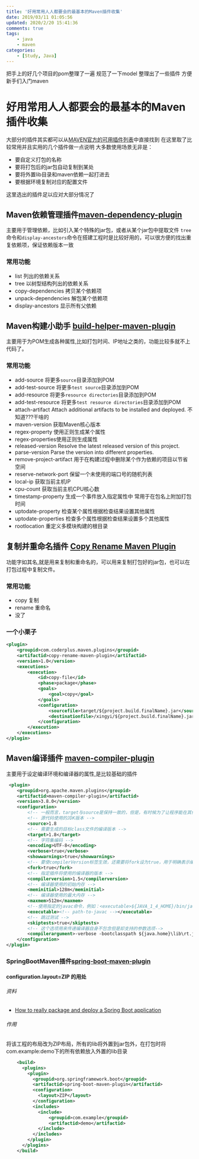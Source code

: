 ```yaml
---
title: '好用常用人人都要会的最基本的Maven插件收集'
date: 2019/03/11 01:05:56
updated: 2020/2/20 15:41:36
comments: true
tags: 
    - java
    - maven
categories: 
    - [Study, Java]
---
```


把手上的好几个项目的pom整理了一遍 规范了一下model 整理出了一些插件 方便新手们入门maven
<!--more-->

# 好用常用人人都要会的最基本的Maven插件收集
大部分的插件其实都可以从[MAVEN官方的可用插件列表]( https://maven.apache.org/plugins/index.html)中直接找到
在这里取了比较常用并且实用的几个插件做一点说明
大多数使用场景无非是：
- 要自定义打包的名称
- 要将打包后的jar包自动复制到某处
- 要将外置lib目录和maven依赖一起打进去
- 要根据环境复制对应的配置文件

这里选出的插件足以应对大部分情况了 


## Maven依赖管理插件[maven-dependency-plugin](https://maven.apache.org/plugins/maven-dependency-plugin)

主要用于管理依赖，比如引入某个特殊的jar包，或者从某个jar包中提取文件
`tree`命令和`display-ancestors`命令在搭建工程时是比较好用的，可以很方便的找出重复依赖项，保证依赖版本一致

### 常用功能
- list 列出的依赖关系
- tree 以树型结构列出的依赖关系
- copy-dependencies 拷贝某个依赖项
- unpack-dependencies 解包某个依赖项
- display-ancestors 显示所有父依赖



## Maven构建小助手 [build-helper-maven-plugin](https://www.mojohaus.org/build-helper-maven-plugin/)

主要用于为POM生成各种属性,比如打包时间、IP地址之类的，功能比较多就不上代码了。

###  常用功能
- add-source 将更多`source`目录添加到POM
- add-test-source 将更多`test source`目录添加到POM
- add-resource 将更多`resource directories`目录添加到POM
- add-test-resource 将更多`test resource directories`目录添加到POM
- attach-artifact Attach additional artifacts to be installed and deployed.  不知道???干啥的
- maven-version 获取Maven核心版本
- regex-property 使用正则生成某个属性
- regex-properties使用正则生成属性
- released-version Resolve the latest released version of this project.
- parse-version Parse the version into different properties.
- remove-project-artifact 用于在构建过程中删除某个作为依赖的项目以节省空间
- reserve-network-port 保留一个未使用的端口号的随机列表
- local-ip 获取当前主机IP
- cpu-count 获取当前主机CPU核心数
- timestamp-property 生成一个事件放入指定属性中 常用于在包名上附加打包时间
- uptodate-property 检查某个属性根据检查结果设置其他属性
- uptodate-properties 检查多个属性根据检查结果设置多个其他属性
- rootlocation 重定义多模块构建的根目录

## 复制并重命名插件 [Copy Rename Maven Plugin](https://coderplus.github.io/copy-rename-maven-plugin/)

功能字如其名,就是用来复制和重命名的，可以用来复制打包好的jar包，也可以在打包过程中复制文件。
  
### 常用功能
- copy 复制
- rename 重命名
- 没了

### 一个小栗子
```xml
<plugin>
    <groupid>com.coderplus.maven.plugins</groupid>
    <artifactid>copy-rename-maven-plugin</artifactid>
    <version>1.0</version>
    <executions>
        <execution>
            <id>copy-file</id>
            <phase>package</phase>
            <goals>
                <goal>copy</goal>
            </goals>
            <configuration>
                <sourcefile>target/${project.build.finalName}.jar</sourcefile>
                <destinationfile>/xingyi/${project.build.finalName}.jar</destinationfile>
            </configuration>
        </execution>
    </executions>
</plugin>
```


## Maven编译插件 [maven-compiler-plugin](https://maven.apache.org/plugins/maven-compiler-plugin/)

主要用于设定编译环境和编译器的属性,是比较基础的插件

```xml
 <plugin>
    <groupid>org.apache.maven.plugins</groupid>
    <artifactid>maven-compiler-plugin</artifactid>
    <version>3.8.0</version>
    <configuration>
        <!-- 一般而言，target与source是保持一致的，但是，有时候为了让程序能在其他版本的jdk中运行(对于低版本目标jdk，源代码中不能使用低版本jdk中不支持的语法 )，会存在target不同于source的情况 -->
        <!-- 源代码使用的JDK版本 -->
        <source>1.8 
        <!-- 需要生成的目标class文件的编译版本 -->
        <target>1.8</target> 
        <!-- 字符集编码 -->
        <encoding>UTF-8</encoding>
        <verbose>true</verbose>
        <showwarnings>true</showwarnings>
        <!-- 要使compilerVersion标签生效，还需要将fork设为true，用于明确表示编译版本配置的可用 -->
        <fork>true</fork>
        <!-- 指定插件将使用的编译器的版本 -->
        <compilerversion>1.5</compilerversion>
        <!-- 编译器使用的初始内存 -->
        <meminitial>128m</meminitial>
        <!-- 编译器使用的最大内存 -->
        <maxmem>512m</maxmem>
        <!--使用指定的javac命令，例如：<executable>${JAVA_1_4_HOME}/bin/javac</executable> -->
        <executable><!-- path-to-javac --></executable>
        <!-- 跳过测试 -->
        <skiptests>true</skiptests>
        <!-- 这个选项用来传递编译器自身不包含但是却支持的参数选项-->
        <compilerargument>-verbose -bootclasspath ${java.home}\lib\rt.jar</compilerargument>
    </configuration>
</plugin>
```

###  SpringBootMaven插件[spring-boot-maven-plugin](https://www.mojohaus.org/build-helper-maven-plugin/)


####  configuration.layout=ZIP 的用处

###### 资料
- [How to really package and deploy a Spring Boot application]("http://weyprecht.de/2018/05/02/how-to-really-package-and-deploy-a-spring-boot-application/")

###### 作用
将该工程的布局改为ZIP布局，所有的lib将外置到jar包外，在打包时将com.example:demo下的所有依赖放入外置的lib目录

```xml
    <build>
      <plugins>
        <plugin>
          <groupid>org.springframework.boot</groupid>
          <artifactid>spring-boot-maven-plugin</artifactid>
          <configuration>
            <layout>ZIP</layout>
          </configuration>
          <includes>
            <include>
           		<groupid>com.example</groupid>
            	<artifactid>demo</artifactid>
            </include>
          </includes>
        </plugin>
      </plugins>
    </build>
```
